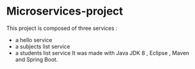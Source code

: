 # Microservices-project
This project is composed of three services :
* a hello service 
* a subjects list service
* a students list service
It was made with Java JDK 8 , Eclipse , Maven and Spring Boot.
